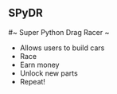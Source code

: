 ## SPyDR
#~ Super Python Drag Racer ~
* Allows users to build cars
* Race
* Earn money
* Unlock new parts
* Repeat!
